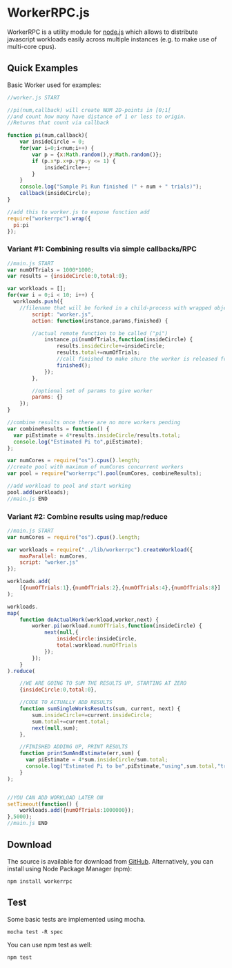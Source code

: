 # WorkerRPC.js

WorkerRPC is a utility module for [node.js](http://nodejs.org) which allows
to distribute javascript workloads easily across multiple instances (e.g. to make use of multi-core cpus).

## Quick Examples

Basic Worker used for examples:
```javascript
//worker.js START

//pi(num,callback) will create NUM 2D-points in [0;1[
//and count how many have distance of 1 or less to origin.
//Returns that count via callback

function pi(num,callback){
	var insideCircle = 0;
	for(var i=0;i<num;i++) {
		var p = {x:Math.random(),y:Math.random()};
		if (p.x*p.x+p.y*p.y <= 1) {
			insideCircle++;
		}
	}
	console.log("Sample Pi Run finished (" + num + " trials)");
	callback(insideCircle);
}

//add this to worker.js to expose function add
require("workerrpc").wrap({
  pi:pi
});
```

### Variant #1: Combining results via simple callbacks/RPC

```javascript
//main.js START
var numOfTrials = 1000*1000;
var results = {insideCircle:0,total:0};

var workloads = [];
for(var i = 0;i < 10; i++) {
  workloads.push({
    //filename that will be forked in a child-process with wrapped object
		script: "worker.js",
		action: function(instance,params,finished) {

  		//actual remote function to be called ("pi")
			instance.pi(numOfTrials,function(insideCircle) {
				results.insideCircle+=insideCircle;
				results.total+=numOfTrials;
				//call finished to make shure the worker is released from pool
				finished();
			});
		},

		//optional set of params to give worker
		params: {}
	});
}

//combine results once there are no more workers pending
var combineResults = function() {
  var piEstimate = 4*results.insideCircle/results.total;
  console.log("Estimated Pi to",piEstimate);
};

var numCores = require("os").cpus().length;
//create pool with maximum of numCores concurrent workers
var pool = require("workerrpc").pool(numCores, combineResults);

//add workload to pool and start working
pool.add(workloads);
//main.js END
```

### Variant #2: Combine results using map/reduce

```javascript
//main.js START
var numCores = require("os").cpus().length;

var workloads = require("../lib/workerrpc").createWorkload({
	maxParallel: numCores,
	script: "worker.js"
});

workloads.add(
	[{numOfTrials:1},{numOfTrials:2},{numOfTrials:4},{numOfTrials:8}]
);

workloads.
map(
	function doActualWork(workload,worker,next) {
		worker.pi(workload.numOfTrials,function(insideCircle) {
			next(null,{
				insideCircle:insideCircle,
				total:workload.numOfTrials
			});
		});
	}
).reduce(

	//WE ARE GOING TO SUM THE RESULTS UP, STARTING AT ZERO
	{insideCircle:0,total:0},

	//CODE TO ACTUALLY ADD RESULTS
	function sumSingleWorksResults(sum, current, next) {
		sum.insideCircle+=current.insideCircle;
		sum.total+=current.total;
		next(null,sum);
	},

	//FINISHED ADDING UP, PRINT RESULTS
	function printSumAndEstimate(err,sum) {
	  var piEstimate = 4*sum.insideCircle/sum.total;
	  console.log("Estimated Pi to be",piEstimate,"using",sum.total,"trials");
	}
);


//YOU CAN ADD WORKLOAD LATER ON
setTimeout(function() {
	workloads.add({numOfTrials:1000000});
},5000);
//main.js END
```

## Download

The source is available for download from
[GitHub](http://github.com/carstenschwede/workerrpc).
Alternatively, you can install using Node Package Manager (npm):

    npm install workerrpc

## Test

Some basic tests are implemented using mocha.

    mocha test -R spec

You can use npm test as well:
    
    npm test
 

